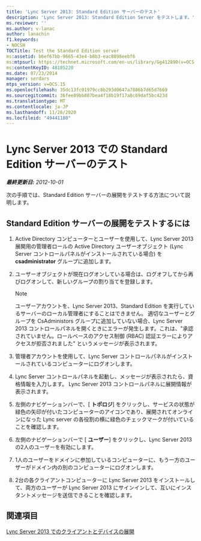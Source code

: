```yaml
---
title: 'Lync Server 2013: Standard Edition サーバーのテスト'
description: 'Lync Server 2013: Standard Edition Server をテストします。'
ms.reviewer: ''
ms.author: v-lanac
author: lanachin
f1.keywords:
- NOCSH
TOCTitle: Test the Standard Edition server
ms:assetid: b6ef67bb-9665-43e4-b8b3-eac8898eebf6
ms:mtpsurl: https://technet.microsoft.com/en-us/library/Gg412890(v=OCS.15)
ms:contentKeyID: 48185220
ms.date: 07/23/2014
manager: serdars
mtps_version: v=OCS.15
ms.openlocfilehash: 35dc13fc01979cc8b293d0647a7886b7d65d7669
ms.sourcegitcommit: 36fee89bb887bea4f18b19f17a8c69daf5bc423d
ms.translationtype: MT
ms.contentlocale: ja-JP
ms.lasthandoff: 11/26/2020
ms.locfileid: "49441180"
---
```

# <a name="test-the-standard-edition-server-in-lync-server-2013"></a>Lync Server 2013 での Standard Edition サーバーのテスト

<div data-xmlns="http://www.w3.org/1999/xhtml">

<div class="topic" data-xmlns="http://www.w3.org/1999/xhtml" data-msxsl="urn:schemas-microsoft-com:xslt" data-cs="https://msdn.microsoft.com/">

<div data-asp="https://msdn2.microsoft.com/asp">



</div>

<div id="mainSection">

<div id="mainBody">

<span> </span>

_**最終更新日:** 2012-10-01_

次の手順では、Standard Edition サーバーの展開をテストする方法について説明します。

<div>

## <a name="to-test-the-deployment-of-a-standard-edition-server"></a>Standard Edition サーバーの展開をテストするには

1.  Active Directory コンピューターとユーザーを使用して、Lync Server 2013 展開用の管理者ロールの Active Directory ユーザーオブジェクト (Lync Server コントロールパネルがインストールされている場合) を **csadministrator** グループに追加します。

2.  ユーザーオブジェクトが現在ログオンしている場合は、ログオフしてから再びログオンして、新しいグループの割り当てを登録します。
    
    <div>
    

    > [!NOTE]  
    > ユーザーアカウントを、Lync Server 2013、Standard Edition を実行しているサーバーのローカル管理者にすることはできません。 適切なユーザーとグループを CsAdministors グループに追加していない場合、Lync Server 2013 コントロールパネルを開くときにエラーが発生します。これは、"承認されていません。ロールベースのアクセス制御 (RBAC) 認証エラーによりアクセスが拒否されました" というメッセージが表示されます。

    
    </div>

3.  管理者アカウントを使用して、Lync Server コントロールパネルがインストールされているコンピューターにログオンします。

4.  Lync Server コントロールパネルを起動し、メッセージが表示されたら、資格情報を入力します。 Lync Server 2013 コントロールパネルに展開情報が表示されます。

5.  左側のナビゲーションバーで、[ **トポロジ**] をクリックし、サービスの状態が緑色の矢印が付いたコンピューターのアイコンであり、展開されてオンラインになった Lync server の各役割の横に緑色のチェックマークが付いていることを確認します。

6.  左側のナビゲーションバーで [ **ユーザー**] をクリックし、Lync Server 2013 の2人のユーザーを有効にします。

7.  1人のユーザーをドメインに参加しているコンピューターに、もう一方のユーザーがドメイン内の別のコンピューターにログオンします。

8.  2台の各クライアントコンピューターに Lync Server 2013 をインストールして、両方のユーザーが Lync Server 2013 にサインインして、互いにインスタントメッセージを送信できることを確認します。

</div>

<div>

## <a name="see-also"></a>関連項目


[Lync Server 2013 でのクライアントとデバイスの展開](lync-server-2013-deploying-clients-and-devices.md)  
  

</div>

</div>

<span> </span>

</div>

</div>

</div>

